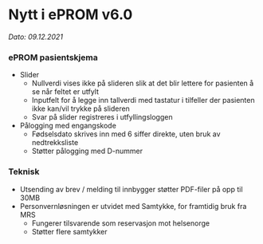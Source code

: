 # Nytt i ePROM v6.0
*Dato: 09.12.2021*

### ePROM pasientskjema
* Slider
  * Nullverdi vises ikke på slideren slik at det blir lettere for pasienten å se når feltet er utfylt
  * Inputfelt for å legge inn tallverdi med tastatur i tilfeller der pasienten ikke kan/vil trykke på slideren
  * Svar på slider registreres i utfyllingsloggen
* Pålogging med engangskode
  * Fødselsdato skrives inn med 6 siffer direkte, uten bruk av nedtrekksliste
  * Støtter pålogging med D-nummer

### Teknisk
* Utsending av brev / melding til innbygger støtter PDF-filer på opp til 30MB
* Personvernløsningen er utvidet med Samtykke, for framtidig bruk fra MRS
  * Fungerer tilsvarende som reservasjon mot helsenorge
  * Støtter flere samtykker
